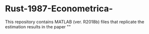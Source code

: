 # Rust-1987-Econometrica-

This repository contains MATLAB (ver. R2018b) files that replicate the estimation results in the paper ""
